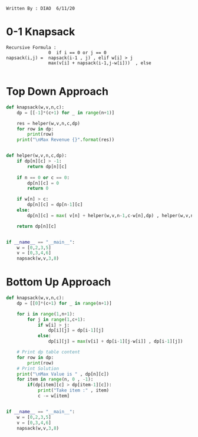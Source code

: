 ``` Written By : DIAO  6/11/20 ```
# 0-1 Knapsack  
```
Recursive Formula : 
                0  if i == 0 or j == 0
napsack(i,j) =  napsack(i-1 , j) , elif w[i] > j
                max(v[i] + napsack(i-1,j-w[i]))  , else 


```

# Top Down  Approach 
```python
def knapsack(w,v,n,c):
	dp = [[-1]*(c+1) for _ in range(n+1)]

	res = helper(w,v,n,c,dp)
	for row in dp:
		print(row)
	print("\nMax Revenue {}".format(res))


def helper(w,v,n,c,dp):
	if dp[n][c] > -1:
		return dp[n][c]
	
	if n == 0 or c == 0:
		dp[n][c] = 0
		return 0

	if w[n] > c:
		dp[n][c] = dp[n-1][c]
	else:
		dp[n][c] = max( v[n] + helper(w,v,n-1,c-w[n],dp) , helper(w,v,n-1,c,dp))

	return dp[n][c] 


if __name__ == "__main__":
	w = [0,2,3,5]
	v = [0,3,4,6]
	napsack(w,v,3,8)
```

# Bottom Up Approach 
```python 
def knapsack(w,v,n,c):
	dp = [[0]*(c+1) for _ in range(n+1)]

	for i in range(1,n+1):
		for j in range(1,c+1):
			if w[i] > j:
				dp[i][j] = dp[i-1][j]
			else:
				dp[i][j] = max(v[i] + dp[i-1][j-w[i]] , dp[i-1][j])

	# Print dp table content 
	for row in dp:
		print(row)
	# Print Solution 
	print("\nMax Value is " , dp[n][c])
	for item in range(n, 0 , -1):
		if(dp[item][c] > dp[item-1][c]):
			print("Take item :" , item)
			c -= w[item]


if __name__ == "__main__":
	w = [0,2,3,5]
	v = [0,3,4,6]
	napsack(w,v,3,8)

```
